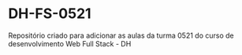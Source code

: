 # DH-FS-0521
Repositório criado para adicionar as aulas da turma 0521 do curso de desenvolvimento Web Full Stack - DH
